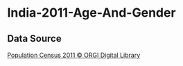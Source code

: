 # India-2011-Age-And-Gender

## Data Source

[Population Census 2011 © ORGI Digital Library](https://censusindia.gov.in/nada/index.php/catalog/1541)
